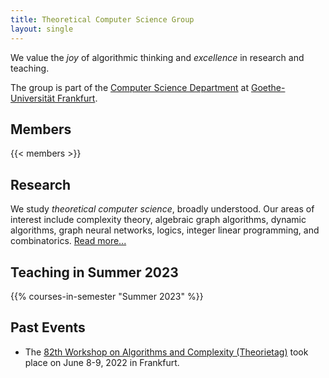 ```yaml
---
title: Theoretical Computer Science Group
layout: single
---
```


We value the *joy* of algorithmic thinking and *excellence* in research and teaching.

The group is part of the [Computer Science Department](https://www.goethe-university-frankfurt.de/106076806/) at [Goethe-Universität Frankfurt](https://www.uni-frankfurt.de).

## Members

{{< members >}}

## Research

We study *theoretical computer science*, broadly understood. Our areas of interest include complexity theory, algebraic graph algorithms, dynamic algorithms, graph neural networks, logics, integer linear programming, and combinatorics.
[Read more...](/research/)

## Teaching in Summer 2023

{{% courses-in-semester "Summer 2023" %}}

## Past Events

- The [82th Workshop on Algorithms and Complexity (Theorietag)](/tt-82/) took place on June 8-9, 2022 in Frankfurt.

